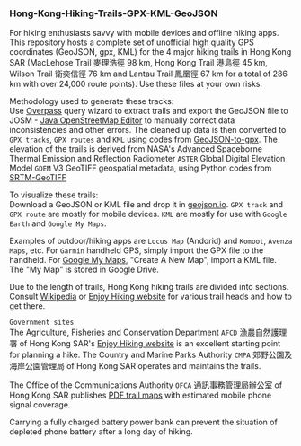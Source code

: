 ### Hong-Kong-Hiking-Trails-GPX-KML-GeoJSON

For hiking enthusiasts savvy with mobile devices and offline hiking apps. This repository hosts a complete set of unofficial high quality GPS coordinates (GeoJSON, gpx, KML) for the 4 major hiking trails in Hong Kong SAR (MacLehose Trail 麥理浩徑 98 km, Hong Kong Trail 港島徑 45 km, Wilson Trail 衛奕信徑 76 km and Lantau Trail 鳳凰徑 67 km for a total of 286 km with over 24,000 route points). Use these files at your own risks.

Methodology used to generate these tracks:<br>
Use [Overpass](https://www.overpass-turbo.eu) query wizard to extract trails and export the GeoJSON file to JOSM - [Java OpenStreetMap Editor](https://josm.openstreetmap.de/) to manually correct data inconsistencies and other errors. The cleaned up data is then converted to `GPX tracks`, `GPX routes` and `KML` using codes from [GeoJSON-to-gpx](https://github.com/nicholas-fong/geoJSON-to-gpx). The elevation of the trails is derived from NASA's Advanced Spaceborne Thermal Emission and Reflection Radiometer `ASTER` Global Digital Elevation Model `GDEM` V3 GeoTIFF geospatial metadata, using Python codes from [SRTM-GeoTIFF](https://github.com/nicholas-fong/SRTM-GeoTIFF)

To visualize these trails:<br> Download a GeoJSON or KML file and drop it in [geojson.io](https://geojson.io). `GPX track` and `GPX route` are mostly for mobile devices. `KML` are mostly for use with `Google Earth` and `Google My Maps`.

Examples of outdoor/hiking apps are `Locus Map` (Andorid) and `Komoot`, `Avenza Maps`, etc. For `Garmin` handheld GPS, simply import the GPX file to the handheld. For [Google My Maps](https://mymaps.google.com/), "Create A New Map", import a KML file. The "My Map" is stored in Google Drive. 

Due to the length of trails, Hong Kong hiking trails are divided into sections. Consult [Wikipedia](https://en.wikipedia.org/wiki/List_of_hiking_trails_in_Hong_Kong) or [Enjoy Hiking website](https://www.hiking.gov.hk) for various trail heads and how to get there.

`Government sites`<br> The Agriculture, Fisheries and Conservation Department `AFCD` 漁農自然護理署 of Hong Kong SAR's [Enjoy Hiking website](https://www.hiking.gov.hk) is an excellent starting point for planning a hike. The Country and Marine Parks Authority `CMPA` 郊野公園及海岸公園管理局 of Hong Kong SAR operates and maintains the trails.

The Office of the Communications Authority `OFCA` 通訊事務管理局辦公室 of Hong Kong SAR publishes [PDF trail maps](https://www.ofca.gov.hk/en/consumer_focus/guide/safety/country_parks/coverage_survey/digital_map/index.html) with estimated mobile phone signal coverage. 

Carrying a fully charged battery power bank can prevent the situation of depleted phone battery after a long day of hiking.
